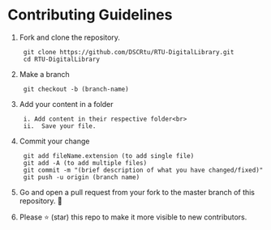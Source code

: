 # Contributing Guidelines

1) Fork and clone the repository.

        git clone https://github.com/DSCRtu/RTU-DigitalLibrary.git
        cd RTU-DigitalLibrary

2) Make a branch 

        git checkout -b (branch-name)

3) Add your content in a folder<br>

        i. Add content in their respective folder<br>
        ii.  Save your file.

4) Commit your change

        git add fileName.extension (to add single file)
        git add -A (to add multiple files)
        git commit -m "(brief description of what you have changed/fixed)"
        git push -u origin (branch name)

5)  Go and open a pull request from your fork to the master branch of this  repository. 🎉

6)  Please ⭐ (star) this repo to make it more visible to new contributors.
